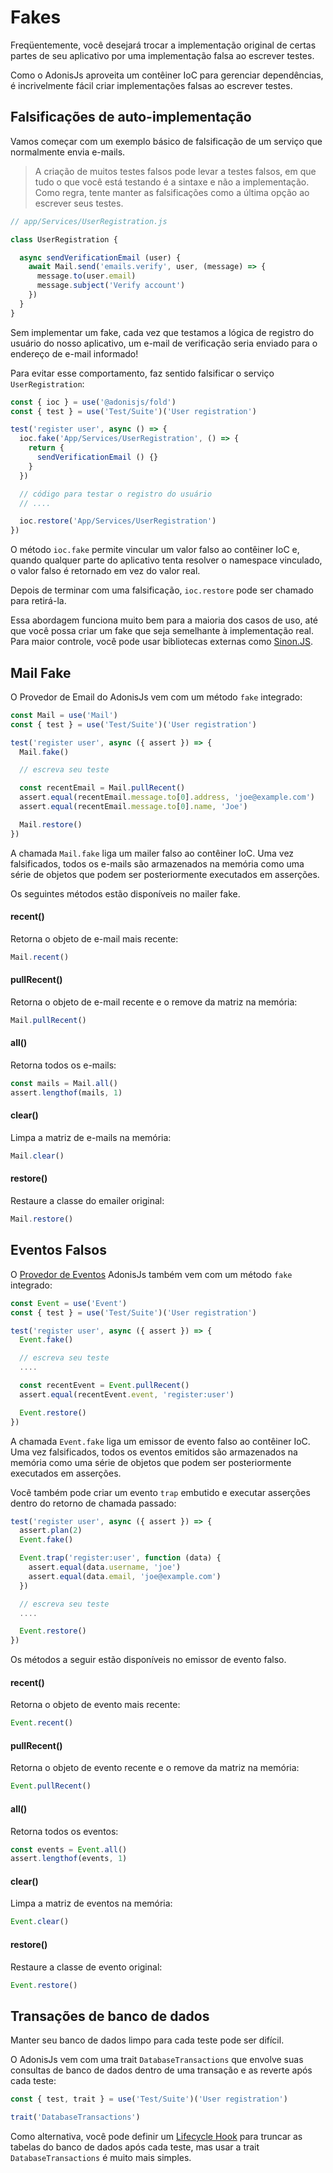 # Fakes

Freqüentemente, você desejará trocar a implementação original de certas partes de seu aplicativo por uma implementação falsa ao escrever testes.

Como o AdonisJs aproveita um contêiner IoC para gerenciar dependências, é incrivelmente fácil criar implementações falsas ao escrever testes.

## Falsificações de auto-implementação
Vamos começar com um exemplo básico de falsificação de um serviço que normalmente envia e-mails.

> A criação de muitos testes falsos pode levar a testes falsos, em que tudo o que você está testando 
> é a sintaxe e não a implementação. Como regra, tente manter as falsificações como a última opção ao escrever seus testes.

```js
// app/Services/UserRegistration.js

class UserRegistration {

  async sendVerificationEmail (user) {
    await Mail.send('emails.verify', user, (message) => {
      message.to(user.email)
      message.subject('Verify account')
    })
  }
}
```

Sem implementar um fake, cada vez que testamos a lógica de registro do usuário do nosso aplicativo, um e-mail de verificação
seria enviado para o endereço de e-mail informado!

Para evitar esse comportamento, faz sentido falsificar o serviço `UserRegistration`:

```js
const { ioc } = use('@adonisjs/fold')
const { test } = use('Test/Suite')('User registration')

test('register user', async () => {
  ioc.fake('App/Services/UserRegistration', () => {
    return {
      sendVerificationEmail () {}
    }
  })

  // código para testar o registro do usuário
  // ....

  ioc.restore('App/Services/UserRegistration')
})
```

O método `ioc.fake` permite vincular um valor falso ao contêiner IoC e, quando qualquer parte do aplicativo tenta resolver o 
namespace vinculado, o valor falso é retornado em vez do valor real.

Depois de terminar com uma falsificação, `ioc.restore` pode ser chamado para retirá-la.

Essa abordagem funciona muito bem para a maioria dos casos de uso, até que você possa criar um fake que seja semelhante à 
implementação real. Para maior controle, você pode usar bibliotecas externas como [Sinon.JS](http://sinonjs.org/).

## Mail Fake

O Provedor de Email do AdonisJs vem com um método `fake` integrado:
```js
const Mail = use('Mail')
const { test } = use('Test/Suite')('User registration')

test('register user', async ({ assert }) => {
  Mail.fake()

  // escreva seu teste

  const recentEmail = Mail.pullRecent()
  assert.equal(recentEmail.message.to[0].address, 'joe@example.com')
  assert.equal(recentEmail.message.to[0].name, 'Joe')

  Mail.restore()
})
```

A chamada `Mail.fake` liga um mailer falso ao contêiner IoC. Uma vez falsificados, todos os e-mails são armazenados na memória 
como uma série de objetos que podem ser posteriormente executados em asserções.

Os seguintes métodos estão disponíveis no mailer fake.

#### recent()
Retorna o objeto de e-mail mais recente:
```js
Mail.recent()
```

#### pullRecent()
Retorna o objeto de e-mail recente e o remove da matriz na memória:
```js
Mail.pullRecent()
```

#### all()
Retorna todos os e-mails:
```js
const mails = Mail.all()
assert.lengthof(mails, 1)
```

#### clear()
Limpa a matriz de e-mails na memória:
```js
Mail.clear()
```

#### restore()
Restaure a classe do emailer original:
```js
Mail.restore()
```

## Eventos Falsos
O [Provedor de Eventos](/doc/deeper/event.md) AdonisJs também vem com um método `fake` integrado:
```js
const Event = use('Event')
const { test } = use('Test/Suite')('User registration')

test('register user', async ({ assert }) => {
  Event.fake()

  // escreva seu teste
  ....

  const recentEvent = Event.pullRecent()
  assert.equal(recentEvent.event, 'register:user')

  Event.restore()
})
```

A chamada `Event.fake` liga um emissor de evento falso ao contêiner IoC. Uma vez falsificados, todos os 
eventos emitidos são armazenados na memória como uma série de objetos que podem ser posteriormente executados em asserções.

Você também pode criar um evento `trap` embutido e executar asserções dentro do retorno de chamada passado:

```js
test('register user', async ({ assert }) => {
  assert.plan(2)
  Event.fake()

  Event.trap('register:user', function (data) {
    assert.equal(data.username, 'joe')
    assert.equal(data.email, 'joe@example.com')
  })

  // escreva seu teste
  ....

  Event.restore()
})
```

Os métodos a seguir estão disponíveis no emissor de evento falso.

#### recent()
Retorna o objeto de evento mais recente:
```js
Event.recent()
```

#### pullRecent()
Retorna o objeto de evento recente e o remove da matriz na memória:
```js
Event.pullRecent()
```

#### all()
Retorna todos os eventos:
```js
const events = Event.all()
assert.lengthof(events, 1)
```

#### clear()
Limpa a matriz de eventos na memória:
```js
Event.clear()
```

#### restore()
Restaure a classe de evento original:
```js
Event.restore()
```

## Transações de banco de dados
Manter seu banco de dados limpo para cada teste pode ser difícil.

O AdonisJs vem com uma trait `DatabaseTransactions` que envolve suas consultas de banco de dados dentro de uma transação e as reverte após cada teste:
```js
const { test, trait } = use('Test/Suite')('User registration')

trait('DatabaseTransactions')
```

Como alternativa, você pode definir um [Lifecycle Hook](/doc/testing/started.md#ganchos-de-ciclo-de-vida-lifecycle-hooks) para truncar as 
tabelas do banco de dados após cada teste, mas usar a trait `DatabaseTransactions` é muito mais simples.
